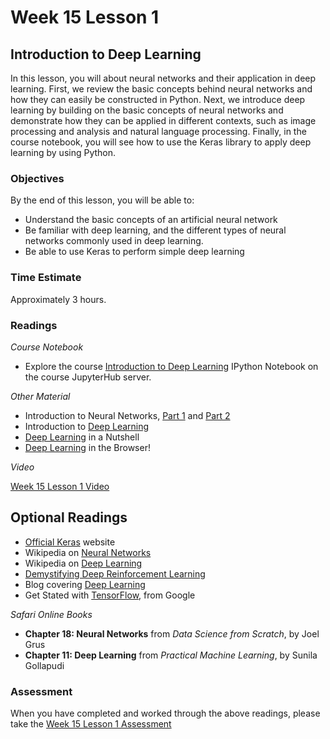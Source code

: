 # Week 15 Lesson 1 #

## Introduction to Deep Learning ##

In this lesson, you will about neural networks and their application in deep learning. First, we review the basic concepts behind neural networks and how they can easily be constructed in Python. Next, we introduce deep learning by building on the basic concepts of neural networks and demonstrate how they can be applied in different contexts, such as image processing and analysis and natural language processing. Finally, in the course notebook, you will see how to use the Keras library to apply deep learning by using Python.

### Objectives ###

By the end of this lesson, you will be able to:

- Understand the basic concepts of an artificial neural network
- Be familiar with deep learning, and the different types of neural networks commonly used in deep learning.
- Be able to use Keras to perform simple deep learning

### Time Estimate ###

Approximately 3 hours.

### Readings ####

_Course Notebook_

- Explore the course [Introduction to Deep Learning][l1nb] IPython Notebook on the course JupyterHub server.

_Other Material_

- Introduction to Neural Networks, [Part 1][inn1] and [Part 2][inn2]
- Introduction to [Deep Learning][idl]
- [Deep Learning][ndl] in a Nutshell
- [Deep Learning][dlb] in the Browser!

_Video_

[Week 15 Lesson 1 Video][lv]

## Optional Readings ##

- [Official Keras][ok] website
- Wikipedia on [Neural Networks][wnn]
- Wikipedia on [Deep Learning][wdl]
- [Demystifying Deep Reinforcement Learning][ddrl]
- Blog covering [Deep Learning][bdl]
- Get Stated with [TensorFlow][tfg], from Google

_Safari Online Books_

- **Chapter 18: Neural Networks** from _Data Science from Scratch_, by Joel Grus
- **Chapter 11: Deep Learning** from _Practical Machine Learning_, by Sunila Gollapudi

### Assessment ###

When you have completed and worked through the above readings, please take the [Week 15 Lesson 1 Assessment][la]

[l1nb]: ../notebooks/intro2dl.ipynb
[la]: https://learn.illinois.edu/mod/quiz/
[lv]: https://mediaspace.illinois.edu

[wdl]: https://en.wikipedia.org/wiki/Deep_learning
[wnn]: https://en.wikipedia.org/wiki/Artificial_neural_network

[ok]: http://keras.io
[inn1]: https://iamtrask.github.io/2015/07/12/basic-python-network/
[inn2]: https://iamtrask.github.io/2015/07/27/python-network-part2/

[idl]: https://www.datarobot.com/blog/a-primer-on-deep-learning/
[ndl]: http://nikhilbuduma.com/2014/12/29/deep-learning-in-a-nutshell/
[dlb]: http://playground.tensorflow.org/

[ddrl]: http://www.nervanasys.com/demystifying-deep-reinforcement-learning/
[bdl]: http://colah.github.io
[tfg]: https://www.tensorflow.org/versions/master/get_started/index.html
